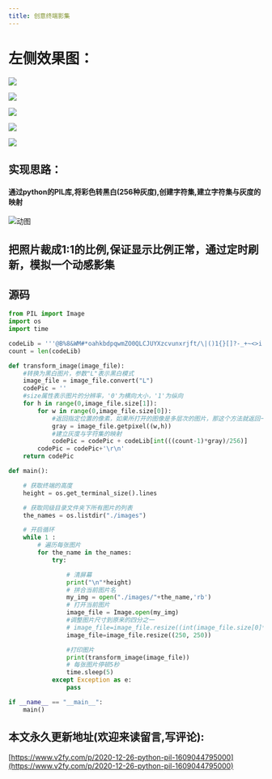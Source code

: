 ```yaml
---
title: 创意终端影集
---
```




# 左侧效果图：
![](https://www.v2fy.com/asset/0i/jikemiji/jikemiji-md/2020-12-26-python-pil-1609044795000.assets/3203841-2b6099af7e5daa8f.jpg)

![](https://www.v2fy.com/asset/0i/jikemiji/jikemiji-md/2020-12-26-python-pil-1609044795000.assets/3203841-1c22658e595080e4.jpg)

![](https://www.v2fy.com/asset/0i/jikemiji/jikemiji-md/2020-12-26-python-pil-1609044795000.assets/3203841-ff9cb4dae8116c5e.jpg)

![](https://www.v2fy.com/asset/0i/jikemiji/jikemiji-md/2020-12-26-python-pil-1609044795000.assets/3203841-75f610ec11298fcb.jpg)

![](https://www.v2fy.com/asset/0i/jikemiji/jikemiji-md/2020-12-26-python-pil-1609044795000.assets/3203841-f00d8b4def05edc5.jpg)

## 实现思路：
#### 通过python的PIL库,将彩色转黑白(256种灰度),创建字符集,建立字符集与灰度的映射

![动图](https://www.v2fy.com/asset/0i/jikemiji/jikemiji-md/2020-12-26-python-pil-1609044795000.assets/3203841-e9c729e576445885.gif)


## 把照片裁成1:1的比例,保证显示比例正常，通过定时刷新，模拟一个动感影集


## 源码
```python
from PIL import Image
import os
import time

codeLib = '''@B%8&WM#*oahkbdpqwmZO0QLCJUYXzcvunxrjft/\|()1{}[]?-_+~<>i!lI;:,"^`'. '''#生成字符画所需的字符集
count = len(codeLib)

def transform_image(image_file):
    #转换为黑白图片，参数"L"表示黑白模式
    image_file = image_file.convert("L")
    codePic = ''
    #size属性表示图片的分辨率，'0'为横向大小，'1'为纵向
    for h in range(0,image_file.size[1]):
        for w in range(0,image_file.size[0]):
            #返回指定位置的像素，如果所打开的图像是多层次的图片，那这个方法就返回一个元组
            gray = image_file.getpixel((w,h))
            #建立灰度与字符集的映射
            codePic = codePic + codeLib[int(((count-1)*gray)/256)]
        codePic = codePic+'\r\n'
    return codePic

def main():

    # 获取终端的高度
    height = os.get_terminal_size().lines

    # 获取同级目录文件夹下所有图片的列表
    the_names = os.listdir("./images")

    # 开启循环
    while 1 :
        # 遍历每张图片
        for the_name in the_names:
            try:

                # 清屏幕
                print("\n"*height)
                # 拼合当前图片名
                my_img = open("./images/"+the_name,'rb')
                # 打开当前图片
                image_file = Image.open(my_img)
                #调整图片尺寸到原来的四分之一
                # image_file=image_file.resize((int(image_file.size[0]*0.5), int(image_file.size[1]*0.5)))
                image_file=image_file.resize((250, 250))

                #打印图片
                print(transform_image(image_file))
                # 每张图片停顿5秒
                time.sleep(5)
            except Exception as e:
                pass

if __name__ == "__main__":
    main()
```



## 本文永久更新地址(欢迎来读留言,写评论):

[https://www.v2fy.com/p/2020-12-26-python-pil-1609044795000](https://www.v2fy.com/p/2020-12-26-python-pil-1609044795000)